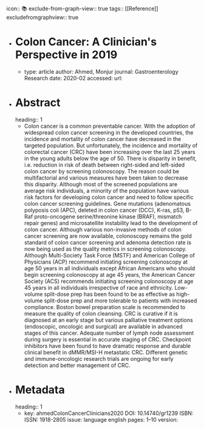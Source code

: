 icon:: 📚
exclude-from-graph-view:: true
tags:: [[Reference]]
excludefromgraphview:: true

- # Colon Cancer: A Clinician's Perspective in 2019
	- type: article
	  author: Ahmed, Monjur
	  journal: Gastroenterology Research
	  date: 2020-02
	  accessed: 
	  url:
- # Abstract
  heading:: 1
	- Colon cancer is a common preventable cancer. With the adoption of widespread colon cancer screening in the developed countries, the incidence and mortality of colon cancer have decreased in the targeted population. But unfortunately, the incidence and mortality of colorectal cancer (CRC) have been increasing over the last 25 years in the young adults below the age of 50. There is disparity in benefit, i.e. reduction in risk of death between right-sided and left-sided colon cancer by screening colonoscopy. The reason could be multifactorial and various measures have been taken to decrease this disparity. Although most of the screened populations are average risk individuals, a minority of the population have various risk factors for developing colon cancer and need to follow specific colon cancer screening guidelines. Gene mutations (adenomatous polyposis coli (APC), deleted in colon cancer (DCC), K-ras, p53, B-Raf proto-oncogene serine/threonine kinase (BRAF), mismatch repair genes) and microsatellite instability lead to the development of colon cancer. Although various non-invasive methods of colon cancer screening are now available, colonoscopy remains the gold standard of colon cancer screening and adenoma detection rate is now being used as the quality metrics in screening colonoscopy. Although Multi-Society Task Force (MSTF) and American College of Physicians (ACP) recommend initiating screening colonoscopy at age 50 years in all individuals except African Americans who should begin screening colonoscopy at age 45 years, the American Cancer Society (ACS) recommends initiating screening colonoscopy at age 45 years in all individuals irrespective of race and ethnicity. Low-volume split-dose prep has been found to be as effective as high-volume split-dose prep and more tolerable to patients with increased compliance. Boston bowel preparation scale is recommended to measure the quality of colon cleansing. CRC is curative if it is diagnosed at an early stage but various palliative treatment options (endoscopic, oncologic and surgical) are available in advanced stages of this cancer. Adequate number of lymph node assessment during surgery is essential in accurate staging of CRC. Checkpoint inhibitors have been found to have dramatic response and durable clinical benefit in dMMR/MSI-H metastatic CRC. Different genetic and immune-oncologic research trials are ongoing for early detection and better management of CRC.
- # Metadata
  heading:: 1
	- key: ahmedColonCancerClinicians2020
	  DOI: 10.14740/gr1239
	  ISBN: 
	  ISSN: 1918-2805
	  issue: 
	  language english
	  pages: 1–10
	  version: